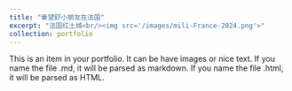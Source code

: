 ```yaml
---
title: "秦望舒小朋友在法国"
excerpt: "法国红土城<br/><img src='/images/mili-France-2024.png'>"
collection: portfolio
---
```


This is an item in your portfolio. It can be have images or nice text. If you name the file .md, it will be parsed as markdown. If you name the file .html, it will be parsed as HTML. 
